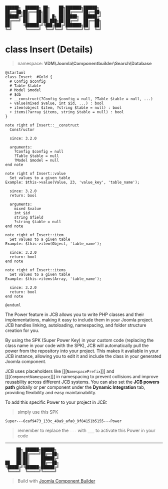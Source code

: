 ```
██████╗  ██████╗ ██╗    ██╗███████╗██████╗
██╔══██╗██╔═══██╗██║    ██║██╔════╝██╔══██╗
██████╔╝██║   ██║██║ █╗ ██║█████╗  ██████╔╝
██╔═══╝ ██║   ██║██║███╗██║██╔══╝  ██╔══██╗
██║     ╚██████╔╝╚███╔███╔╝███████╗██║  ██║
╚═╝      ╚═════╝  ╚══╝╚══╝ ╚══════╝╚═╝  ╚═╝
```
# class Insert (Details)
> namespace: **VDM\Joomla\Componentbuilder\Search\Database**

```uml
@startuml
class Insert  #Gold {
  # Config $config
  # Table $table
  # Model $model
  # $db
  + __construct(?Config $config = null, ?Table $table = null, ...)
  + value(mixed $value, int $id, ...) : bool
  + item(object $item, ?string $table = null) : bool
  + items(?array $items, string $table = null) : bool
}

note right of Insert::__construct
  Constructor

  since: 3.2.0
  
  arguments:
    ?Config $config = null
    ?Table $table = null
    ?Model $model = null
end note

note right of Insert::value
  Set values to a given table
Example: $this->value(Value, 23, 'value_key', 'table_name');

  since: 3.2.0
  return: bool
  
  arguments:
    mixed $value
    int $id
    string $field
    ?string $table = null
end note

note right of Insert::item
  Set values to a given table
Example: $this->item(Object, 'table_name');

  since: 3.2.0
  return: bool
end note

note right of Insert::items
  Set values to a given table
Example: $this->items(Array, 'table_name');

  since: 3.2.0
  return: bool
end note
 
@enduml
```

The Power feature in JCB allows you to write PHP classes and their implementations, making it easy to include them in your Joomla project. JCB handles linking, autoloading, namespacing, and folder structure creation for you.

By using the SPK (Super Power Key) in your custom code (replacing the class name in your code with the SPK), JCB will automatically pull the power from the repository into your project. This makes it available in your JCB instance, allowing you to edit it and include the class in your generated Joomla component.

JCB uses placeholders like [[[`NamespacePrefix`]]] and [[[`ComponentNamespace`]]] in namespacing to prevent collisions and improve reusability across different JCB systems. You can also set the **JCB powers path** globally or per component under the **Dynamic Integration** tab, providing flexibility and easy maintainability.

To add this specific Power to your project in JCB:

> simply use this SPK
```
Super---6caf9473_133c_49a9_afa0_9f84151b5155---Power
```
> remember to replace the `---` with `___` to activate this Power in your code

---
```
     ██╗ ██████╗██████╗
     ██║██╔════╝██╔══██╗
     ██║██║     ██████╔╝
██   ██║██║     ██╔══██╗
╚█████╔╝╚██████╗██████╔╝
 ╚════╝  ╚═════╝╚═════╝
```
> Build with [Joomla Component Builder](https://git.vdm.dev/joomla/Component-Builder)

